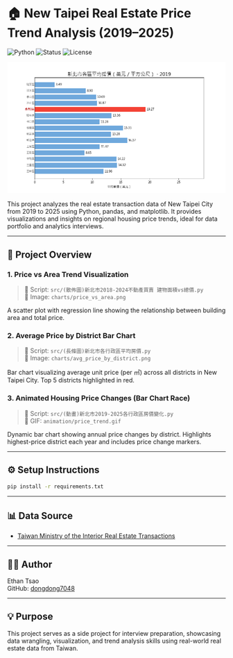 # 🏠 New Taipei Real Estate Price Trend Analysis (2019–2025)

![Python](https://img.shields.io/badge/Python-3.10-blue)
![Status](https://img.shields.io/badge/Status-Active-brightgreen)
![License](https://img.shields.io/badge/License-MIT-lightgrey)


![Price Trend Animation](animation/price_trend.gif)

This project analyzes the real estate transaction data of New Taipei City from 2019 to 2025 using Python, pandas, and matplotlib. It provides visualizations and insights on regional housing price trends, ideal for data portfolio and analytics interviews.

---

## 📁 Project Overview

### 1. Price vs Area Trend Visualization
> 🔹 Script: `src/(散佈圖)新北市2018-2024不動產買賣 建物面積vs總價.py`  
> 🔹 Image: `charts/price_vs_area.png`

A scatter plot with regression line showing the relationship between building area and total price.

### 2. Average Price by District Bar Chart
> 🔹 Script: `src/(長條圖)新北市各行政區平均房價.py`  
> 🔹 Image: `charts/avg_price_by_district.png`

Bar chart visualizing average unit price (per ㎡) across all districts in New Taipei City. Top 5 districts highlighted in red.

### 3. Animated Housing Price Changes (Bar Chart Race)
> 🔹 Script: `src/(動畫)新北市2019-2025各行政區房價變化.py`  
> 🔹 GIF: `animation/price_trend.gif`

Dynamic bar chart showing annual price changes by district. Highlights highest-price district each year and includes price change markers.

---

## ⚙️ Setup Instructions

```bash
pip install -r requirements.txt
```

---

## 📊 Data Source

- [Taiwan Ministry of the Interior Real Estate Transactions](https://data.ntpc.gov.tw/datasets/ACCE802D-58CC-4DFF-9E7A-9ECC517F78BE)

---

## 👨‍💻 Author

Ethan Tsao  
GitHub: [dongdong7048](https://github.com/dongdong7048)

---

## 💡 Purpose

This project serves as a side project for interview preparation, showcasing data wrangling, visualization, and trend analysis skills using real-world real estate data from Taiwan.

